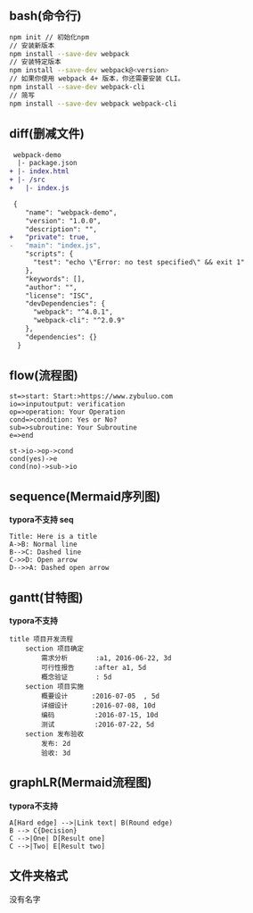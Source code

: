 ## bash(命令行)

```bash
npm init // 初始化npm
// 安装新版本
npm install --save-dev webpack
// 安装特定版本
npm install --save-dev webpack@<version>
// 如果你使用 webpack 4+ 版本，你还需要安装 CLI。
npm install --save-dev webpack-cli
// 简写
npm install --save-dev webpack webpack-cli
```

## diff(删减文件)

```diff
 webpack-demo
  |- package.json
+ |- index.html
+ |- /src
+   |- index.js
```

```diff
 {
    "name": "webpack-demo",
    "version": "1.0.0",
    "description": "",
+   "private": true,
-   "main": "index.js",
    "scripts": {
      "test": "echo \"Error: no test specified\" && exit 1"
    },
    "keywords": [],
    "author": "",
    "license": "ISC",
    "devDependencies": {
      "webpack": "^4.0.1",
      "webpack-cli": "^2.0.9"
    },
    "dependencies": {}
  }
```

##  flow(流程图)

```flow
st=>start: Start:>https://www.zybuluo.com
io=>inputoutput: verification
op=>operation: Your Operation
cond=>condition: Yes or No?
sub=>subroutine: Your Subroutine
e=>end

st->io->op->cond
cond(yes)->e
cond(no)->sub->io
```

## sequence(Mermaid序列图)

**typora不支持 seq**

```sequence
Title: Here is a title
A->B: Normal line
B-->C: Dashed line
C->>D: Open arrow
D-->>A: Dashed open arrow
```

## gantt(甘特图)

**typora不支持**

```gantt
title 项目开发流程
    section 项目确定
        需求分析       :a1, 2016-06-22, 3d
        可行性报告     :after a1, 5d
        概念验证       : 5d
    section 项目实施
        概要设计      :2016-07-05  , 5d
        详细设计      :2016-07-08, 10d
        编码          :2016-07-15, 10d
        测试          :2016-07-22, 5d
    section 发布验收
        发布: 2d
        验收: 3d
```

## graphLR(Mermaid流程图)

**typora不支持**

```graphLR
A[Hard edge] -->|Link text| B(Round edge)
B --> C{Decision}
C -->|One| D[Result one]
C -->|Two| E[Result two]
```

## 文件夹格式

没有名字
